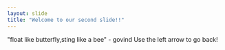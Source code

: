 ```yaml
---
layout: slide
title: "Welcome to our second slide!!"
---
```

"float like butterfly,sting like a bee" - govind
Use the left arrow to go back!
